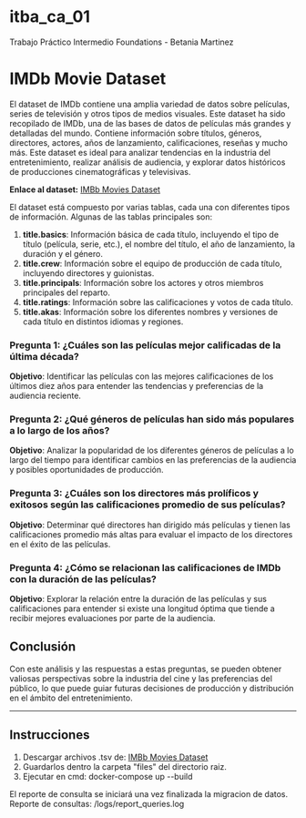 # itba_ca_01
Trabajo Práctico Intermedio Foundations - Betania Martinez

# IMDb Movie Dataset

El dataset de IMDb contiene una amplia variedad de datos sobre películas, series de televisión y otros tipos de medios visuales. Este dataset ha sido recopilado de IMDb, una de las bases de datos de películas más grandes y detalladas del mundo. Contiene información sobre títulos, géneros, directores, actores, años de lanzamiento, calificaciones, reseñas y mucho más. Este dataset es ideal para analizar tendencias en la industria del entretenimiento, realizar análisis de audiencia, y explorar datos históricos de producciones cinematográficas y televisivas.


**Enlace al dataset:** [IMBb Movies Dataset](https://www.kaggle.com/datasets/ashirwadsangwan/imdb-dataset)

El dataset está compuesto por varias tablas, cada una con diferentes tipos de información. Algunas de las tablas principales son:

1. **title.basics**: Información básica de cada título, incluyendo el tipo de título (película, serie, etc.), el nombre del título, el año de lanzamiento, la duración y el género.
2. **title.crew**: Información sobre el equipo de producción de cada título, incluyendo directores y guionistas.
3. **title.principals**: Información sobre los actores y otros miembros principales del reparto.
4. **title.ratings**: Información sobre las calificaciones y votos de cada título.
5. **title.akas**: Información sobre los diferentes nombres y versiones de cada título en distintos idiomas y regiones.

### Pregunta 1: ¿Cuáles son las películas mejor calificadas de la última década?

**Objetivo**: Identificar las películas con las mejores calificaciones de los últimos diez años para entender las tendencias y preferencias de la audiencia reciente.

### Pregunta 2: ¿Qué géneros de películas han sido más populares a lo largo de los años?

**Objetivo**: Analizar la popularidad de los diferentes géneros de películas a lo largo del tiempo para identificar cambios en las preferencias de la audiencia y posibles oportunidades de producción.

### Pregunta 3: ¿Cuáles son los directores más prolíficos y exitosos según las calificaciones promedio de sus películas?

**Objetivo**: Determinar qué directores han dirigido más películas y tienen las calificaciones promedio más altas para evaluar el impacto de los directores en el éxito de las películas.

### Pregunta 4: ¿Cómo se relacionan las calificaciones de IMDb con la duración de las películas?

**Objetivo**: Explorar la relación entre la duración de las películas y sus calificaciones para entender si existe una longitud óptima que tiende a recibir mejores evaluaciones por parte de la audiencia.


## Conclusión

Con este análisis y las respuestas a estas preguntas, se pueden obtener valiosas perspectivas sobre la industria del cine y las preferencias del público, lo que puede guiar futuras decisiones de producción y distribución en el ámbito del entretenimiento.


---
## Instrucciones 

1. Descargar archivos .tsv de:  [IMBb Movies Dataset](https://www.kaggle.com/datasets/ashirwadsangwan/imdb-dataset)
2. Guardarlos dentro la carpeta "files" del directorio raiz.
3. Ejecutar en cmd: docker-compose up --build


El reporte de consulta se iniciará una vez finalizada la migracion de datos. 
Reporte de consultas: /logs/report_queries.log
